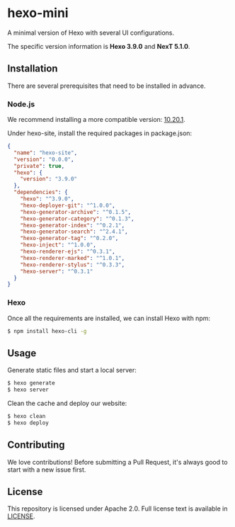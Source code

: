 # hexo-mini
A minimal version of Hexo with several UI configurations.

The specific version information is **Hexo 3.9.0** and **NexT 5.1.0**.

## Installation
There are several prerequisites that need to be installed in advance.

### Node.js
We recommend installing a more compatible version: [10.20.1](https://nodejs.org/en/blog/release/v10.20.1/).

Under hexo-site, install the required packages in package.json:
```json
{
  "name": "hexo-site",
  "version": "0.0.0",
  "private": true,
  "hexo": {
    "version": "3.9.0"
  },
  "dependencies": {
    "hexo": "^3.9.0",
    "hexo-deployer-git": "^1.0.0",
    "hexo-generator-archive": "^0.1.5",
    "hexo-generator-category": "^0.1.3",
    "hexo-generator-index": "^0.2.1",
    "hexo-generator-search": "^2.4.1",
    "hexo-generator-tag": "^0.2.0",
    "hexo-inject": "^1.0.0",
    "hexo-renderer-ejs": "^0.3.1",
    "hexo-renderer-marked": "^1.0.1",
    "hexo-renderer-stylus": "^0.3.3",
    "hexo-server": "^0.3.1"
  }
}
```

### Hexo
Once all the requirements are installed, we can install Hexo with npm:
```bash
$ npm install hexo-cli -g
```

## Usage
Generate static files and start a local server:
```bash
$ hexo generate
$ hexo server
```

Clean the cache and deploy our website:
```bash
$ hexo clean
$ hexo deploy
```

## Contributing
We love contributions! Before submitting a Pull Request, it's always good to start with a new issue first.

## License
This repository is licensed under Apache 2.0. Full license text is available in [LICENSE](https://github.com/snlndod/hexo-mini/blob/main/LICENSE).
